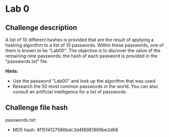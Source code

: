 # Lab 0

## Challenge description
A list of 10 different hashes is provided that are the result of applying a hashing algorithm to a list of 10 passwords. Within these passwords, one of them is known to be "Lab00". The objective is to discover the value of the remaining nine passwords; the hash of each password is provided in the "passwords.txt" file.

**Hints:**

* Use the password "Lab00" and look up the algorithm that was used.
* Research the 50 most common passwords in the world. You can also consult an artificial intelligence for a list of passwords.

## Challenge file hash

passwords.txt:
* MD5 hash: 4f1514127586bdc3d4f8981869be2d68